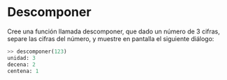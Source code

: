 # Descomponer

Cree una función llamada descomponer, que dado un número de 3 cifras, separe las cifras del número, y muestre en pantalla el siguiente diálogo:

```python
>> descomponer(123)
unidad: 3
decena: 2
centena: 1
```
